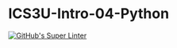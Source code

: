 # ICS3U-Intro-04-Python

[![GitHub's Super Linter](https://github.com/Dahrio-Francois/ICS3U-Intro-03-Dahrio-Python/workflows/GitHub's%20Super%20Linter/badge.svg)](https://github.com/Dahrio-Francois/ICS3U-Intro-03-Dahrio-Python/actions)
